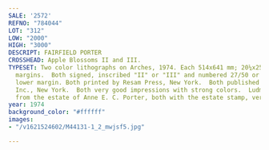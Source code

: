```yaml
---
SALE: '2572'
REFNO: "784044"
LOT: "312"
LOW: "2000"
HIGH: "3000"
DESCRIPT: FAIRFIELD PORTER
CROSSHEAD: Apple Blossoms II and III.
TYPESET: Two color lithographs on Arches, 1974. Each 514x641 mm; 20¼x25 inches, full
  margins.  Both signed, inscribed "II" or "III" and numbered 27/50 or 36/50  in pencil,
  lower margin. Both printed by Resam Press, New York.  Both published by Brooke Alexander,
  Inc., New York.  Both very good impressions with strong colors.  Ludman 28. <br><br>Property
  from the estate of Anne E. C. Porter, both with the estate stamp, verso.
year: 1974
background_color: "#ffffff"
images:
- "/v1621524602/M44131-1_2_mwjsf5.jpg"

---
```

